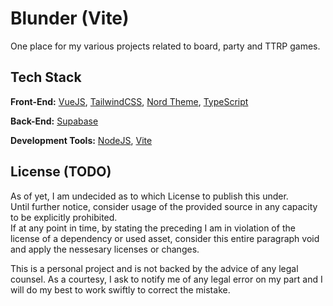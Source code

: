 
# Blunder (Vite)

One place for my various projects related to board, party and TTRP games.


## Tech Stack

**Front-End:**
 [VueJS](https://vuejs.org/),
 [TailwindCSS](https://tailwindcss.com/),
 [Nord Theme](https://www.nordtheme.com/),
 [TypeScript](https://www.typescriptlang.org/)

**Back-End:**
 [Supabase](https://supabase.com/)

**Development Tools:**
 [NodeJS](https://nodejs.org/en),
 [Vite](https://vitejs.dev/)

## License (TODO)

As of yet, I am undecided as to which License to publish this under.  
Until further notice, consider usage of the provided source in any capacity to
be explicitly prohibited.  
If at any point in time, by stating the preceding I am in violation of the
license of a dependency or used asset, consider this entire paragraph void and
apply the nessesary licenses or changes.  

This is a personal project and is not backed by the advice of any legal counsel.
As a courtesy, I ask to notify me of any legal error on my part and I will do my
best to work swiftly to correct the mistake.

